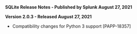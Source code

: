 **SQLite Release Notes - Published by Splunk August 27, 2021**


**Version 2.0.3 - Released August 27, 2021**

* Compatibility changes for Python 3 support [PAPP-18357]
